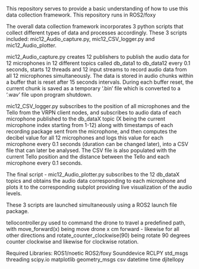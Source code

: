 This repository serves to provide a basic understanding of how to use this data collection framework. This repository runs in ROS2/foxy

The overall data collection framework incorporates 3 python scripts that collect different types of data and processes accordingly. 
These 3 scripts included: mic12_Audio_capture.py, mic12_CSV_logger.py and mic12_Audio_plotter. 

mic12_Audio_capture.py creates 12 publishers to publish the audio data for 12 microphones in 12 different topics called db_data1 to db_data12 every 0.1 seconds, starts 12 threads and 12 input streams to record audio data from all 12 microphones simultaneously. 
The data is stored in audio chunks within a buffer that is reset after 15 seconds intervals. 
During each buffer reset, the current chunk is saved as a temporary ‘.bin’ file which is converted to a ‘.wav’ file upon program shutdown. 

mic12_CSV_logger.py subscribes to the position of all microphones and the Tello from the VRPN client nodes, and subscribes to audio data of each microphone published to the db_dataX topic (X being the current microphone index starting from 1-12) along with timestamps of each recording package sent from the microphone, 
and then computes the decibel value for all 12 microphones and logs this value for each microphone every 0.1 seconds (duration can be changed later), into a CSV file that can later be analysed. The CSV file is also populated with the current Tello position and the distance between the Tello and each microphone every 0.1 seconds.

The final script - mic12_Audio_plotter.py subscribes to the 12 db_dataX topics and obtains the audio data corresponding to each microphone and plots it to the corresponding subplot providing live visualization of the audio levels.

These 3 scripts are launched simultaneously using a ROS2 launch file package.

tellocontroller.py used to command the drone to travel a predefined path, with move_forward(x) being move drone x cm forward - likewise for all other directions and rotate_counter_clockwise(90) being rotate 90 degrees counter clockwise and likewise for clockwise rotation.

Required Libraries:
ROS1/noetic
ROS2/foxy
Sounddevice
RCLPY
std_msgs
threading
scipy.io
matplotlib
geometry_msgs
csv
datetime
time
djitellopy
